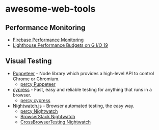 # awesome-web-tools

## Performance Monitoring

- [Firebase Performance Monitoring](https://firebase.google.com/products/performance/)
- [Lighthouse Performance Budgets on G I/O 19](https://www.youtube.com/watch?v=rUUazNIZW7I&feature=youtu.be&t=436)

## Visual Testing
- [Puppeteer](https://pptr.dev) - Node library which provides a high-level API to control Chrome or Chromium.
  - [percy Puppeteer](https://docs.percy.io/docs/puppeteer)
- [cypress](https://www.cypress.io) - Fast, easy and reliable testing for anything that runs in a browser.
  - [percy cypress](https://docs.percy.io/docs/cypress)
- [Nightwatch.js](https://nightwatchjs.org) - Browser automated testing, the easy way.
  - [percy Nightwatch](https://docs.percy.io/docs/nightwatch)
  - [BrowserStack Nightwatch](https://www.browserstack.com/automate/nightwatch)
  - [CrossBrowserTesting Nightwatch](https://help.crossbrowsertesting.com/selenium-testing/frameworks/nightwatchjs/)
